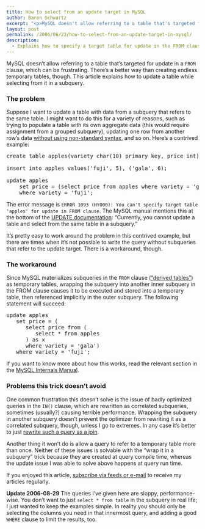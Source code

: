 ```yaml
---
title: How to select from an update target in MySQL
author: Baron Schwartz
excerpt: "<p>MySQL doesn't allow referring to a table that's targeted for update in a <code>FROM</code> clause, which can be frustrating.  There's a better way than creating endless temporary tables, though.  This article explains how to update a table while selecting from it in a subquery.</p>"
layout: post
permalink: /2006/06/23/how-to-select-from-an-update-target-in-mysql/
description:
  - Explains how to specify a target table for update in the FROM clause in MySQL.
---
```

MySQL doesn&#8217;t allow referring to a table that&#8217;s targeted for update in a `FROM` clause, which can be frustrating. There&#8217;s a better way than creating endless temporary tables, though. This article explains how to update a table while selecting from it in a subquery.

### The problem

Suppose I want to update a table with data from a subquery that refers to the same table. I might want to do this for a variety of reasons, such as trying to populate a table with its own aggregate data (this would require assignment from a grouped subquery), updating one row from another row&#8217;s data [without using non-standard syntax][1], and so on. Here&#8217;s a contrived example:

<pre>create table apples(variety char(10) primary key, price int);

insert into apples values('fuji', 5), ('gala', 6);

update apples
    set price = (select price from apples where variety = 'gala')
    where variety = 'fuji';</pre>

The error message is `ERROR 1093 (HY000): You can't specify target table 'apples' for update in FROM clause`. The MySQL manual mentions this at the bottom of the [UPDATE documentation][2]: &#8220;Currently, you cannot update a table and select from the same table in a subquery.&#8221;

It&#8217;s pretty easy to work around the problem in this contrived example, but there are times when it&#8217;s not possible to write the query without subqueries that refer to the update target. There is a workaround, though.

### The workaround

Since MySQL materializes subqueries in the `FROM` clause ([&#8220;derived tables&#8221;][3]) as temporary tables, wrapping the subquery into another inner subquery in the FROM clause causes it to be executed and stored into a temporary table, then referenced implicitly in the outer subquery. The following statement will succeed:

<pre>update apples
   set price = (
      select price from (
         select * from apples
      ) as x
      where variety = 'gala')
   where variety = 'fuji';</pre>

If you want to know more about how this works, read the relevant section in the [MySQL Internals Manual][4].

### Problems this trick doesn&#8217;t avoid

One common frustration this doesn&#8217;t solve is the issue of badly optimized queries in the `IN()` clause, which are rewritten as correlated subqueries, sometimes (usually?) causing terrible performance. Wrapping the subquery in another subquery doesn&#8217;t prevent the optimizer from rewriting it as a correlated subquery, though, unless I go to extremes. In any case it&#8217;s better to just [rewrite such a query as a join][5].

Another thing it won&#8217;t do is allow a query to refer to a temporary table more than once. Neither of these issues is solvable with the &#8220;wrap it in a subquery&#8221; trick because they are created at query compile time, whereas the update issue I was able to solve above happens at query run time.

If you enjoyed this article, [subscribe via feeds or e-mail][6] to receive my articles regularly.

**Update 2006-08-29** The queries I&#8217;ve given here are sloppy, performance-wise. You don&#8217;t want to just `select * from table` in the subquery in real life; I just wanted to keep the examples simple. In reality you should only be selecting the columns you need in that innermost query, and adding a good `WHERE` clause to limit the results, too.

 [1]: /blog/2006/03/11/many-to-one-problems-in-sql/
 [2]: http://dev.mysql.com/doc/refman/5.0/en/update.html
 [3]: /blog/2005/09/26/sql-subqueries-and-derived-tables/
 [4]: http://dev.mysql.com/doc/internals/en/select-derived.html
 [5]: /blog/2006/04/30/how-to-optimize-subqueries-and-joins-in-mysql/
 [6]: /blog/subscribe/